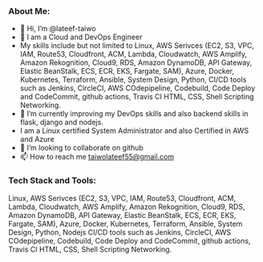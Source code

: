 ### About Me:
- 👋 Hi, I’m @lateef-taiwo
- 👀 I am a Cloud and DevOps Engineer
- My skills include but not limited to Linux, AWS Serivces (EC2, S3, VPC, IAM, Route53, Cloudfront, ACM, Lambda, Cloudwatch, AWS Amplify, Amazon Rekognition, Cloud9, RDS, Amazon DynamoDB, API Gateway, Elastic BeanStalk, ECS, ECR, EKS, Fargate, SAM), Azure, Docker, Kubernetes, Terraform, Ansible, System Design, Python, CI/CD tools such as Jenkins, CircleCI, AWS COdepipeline, Codebuild, Code Deploy and CodeCommit, github actions, Travis CI HTML, CSS, Shell Scripting Networking.
- 🌱 I’m currently improving my DevOps skills and also backend skills in flask, django and nodejs.
- I am a Linux certified System Administrator and also Certified in AWS and Azure
- 💞️ I’m looking to collaborate on github
- 📫 How to reach me taiwolateef55@gmail.com

<!---
lateef-taiwo/lateef-taiwo is a ✨ special ✨ repository because its `README.md` (this file) appears on your GitHub profile.
You can click the Preview link to take a look at your changes.
--->

### Tech Stack and Tools:
Linux, AWS Serivces (EC2, S3, VPC, IAM, Route53, Cloudfront, ACM, Lambda, Cloudwatch, AWS Amplify, Amazon Rekognition, Cloud9, RDS, Amazon DynamoDB, API Gateway, Elastic BeanStalk, ECS, ECR, EKS, Fargate, SAM), Azure, Docker, Kubernetes, Terraform, Ansible, System Design, Python, Nodejs CI/CD tools such as Jenkins, CircleCI, AWS COdepipeline, Codebuild, Code Deploy and CodeCommit, github actions, Travis CI HTML, CSS, Shell Scripting Networking.

